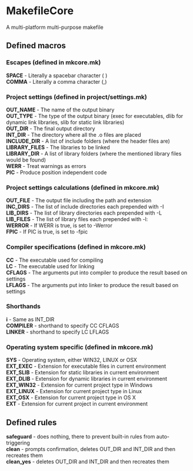 # MakefileCore
A multi-platform multi-purpose makefile

## Defined macros
### Escapes (defined in mkcore.mk)
**SPACE** - Literally a spacebar character ( )  
**COMMA** - Literally a comma character (,)

### Project settings (defined in project/settings.mk)
**OUT_NAME** - The name of the output binary  
**OUT_TYPE** - The type of the output binary (exec for executables, dlib for dynamic link libraries, slib for static link libraries)  
**OUT_DIR** - The final output directory  
**INT_DIR** - The directory where all the .o files are placed  
**INCLUDE_DIR** - A list of include folders (where the header files are)  
**LIBRARY_FILES** - The libraries to be linked  
**LIBRARY_DIR** - A list of library folders (where the mentioned library files would be found)  
**WERR** - Treat warnings as errors  
**PIC** - Produce position independent code

### Project settings calculations (defined in mkcore.mk)
**OUT_FILE** - The output file including the path and extension  
**INC_DIRS** - The list of include directories each prepended with -I  
**LIB_DIRS** - The list of library directories each prepended with -L  
**LIB_FILES** - The list of library files each prepended with -l:  
**WERROR** - If WERR is true, is set to -Werror  
**FPIC** - If PIC is true, is set to -fpic

### Compiler specifications (defined in mkcore.mk)
**CC** - The executable used for compiling  
**LC** - The executable used for linking  
**CFLAGS** - The arguments put into compiler to produce the result based on settings  
**LFLAGS** - The arguments put into linker to produce the result based on settings

### Shorthands
**i** - Same as INT_DIR  
**COMPILER** - shorthand to specify CC CFLAGS  
**LINKER** - shorthand to specify LC LFLAGS

### Operating system specific (defined in mkcore.mk)
**SYS** - Operating system, either WIN32, LINUX or OSX  
**EXT_EXEC** - Extension for executable files in current environment  
**EXT_SLIB** - Extension for static libraries in current environment  
**EXT_DLIB** - Extension for dynamic libraries in current environment  
**EXT_WIN32** - Extension for current project type in Windows  
**EXT_LINUX** - Extension for current project type in Linux  
**EXT_OSX** - Extension for current project type in OS X  
**EXT** - Extension for current project in current environment

## Defined rules
**safeguard** - does nothing, there to prevent built-in rules from auto-triggering  
**clean** - prompts confirmation, deletes OUT_DIR and INT_DIR and then recreates them  
**clean_yes** - deletes OUT_DIR and INT_DIR and then recreates them
